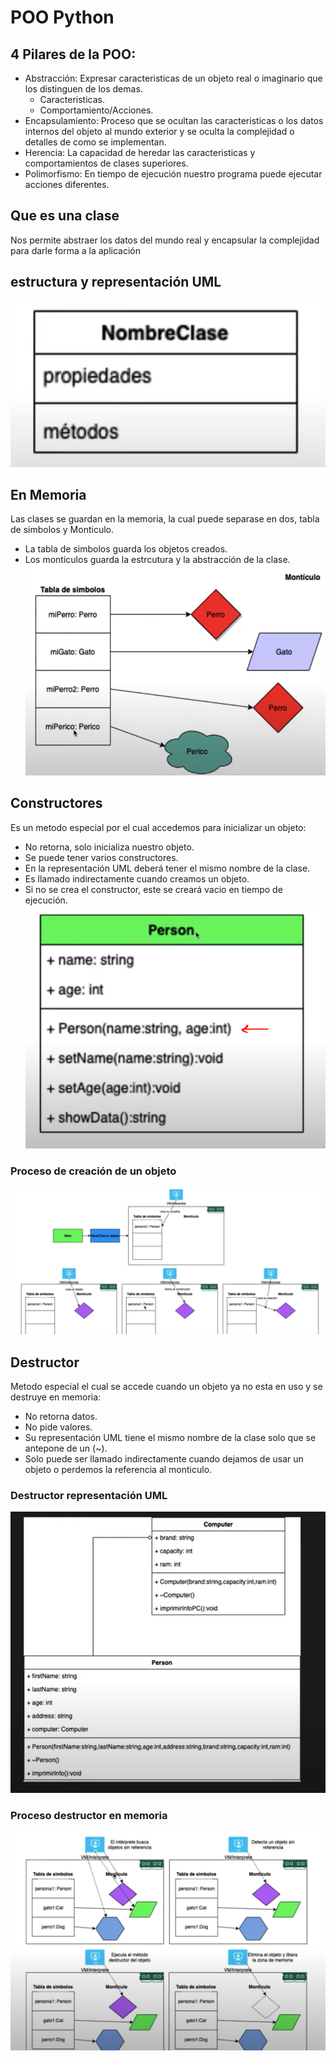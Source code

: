 # POO Python

## 4 Pilares de la POO:
- Abstracción: Expresar caracteristicas de un objeto real o imaginario que los distinguen de los demas. 
    - Caracteristicas.
    - Comportamiento/Acciones.
- Encapsulamiento: Proceso que se ocultan las caracteristicas o los datos internos del objeto al mundo exterior y se oculta la complejidad o detalles de como se implementan.
- Herencia: La capacidad de heredar las caracteristicas y comportamientos de clases superiores.
- Polimorfismo: En tiempo de ejecución nuestro programa puede ejecutar acciones diferentes. 

## Que es una clase
Nos permite abstraer los datos del mundo real y encapsular la complejidad  para darle forma a la aplicación
## estructura y representación UML 
![](/images/representacionUML.PNG)
## En Memoria
Las clases se guardan en la memoria, la cual puede separase en dos, tabla de simbolos y Monticulo.
- La tabla de simbolos guarda los objetos creados.
- Los monticulos guarda la estrcutura y la abstracción de la clase.
![](/images/EnEspacioMemoria.PNG)

## Constructores
Es un metodo especial por el cual accedemos para inicializar un objeto:
- No retorna, solo inicializa nuestro objeto.
- Se puede tener varios constructores.
- En la representación UML deberá tener el mismo nombre de la clase.
- Es llamado indirectamente cuando creamos un objeto.
- Si no se crea el constructor, este se creará vacio en tiempo de ejecución.
![](/images/constructorUML.PNG)

### Proceso de creación de un objeto
![](/images/construccionDeObjeto.PNG)

## Destructor
Metodo especial el cual se accede cuando un objeto ya no esta en uso y se destruye en memoria:
- No retorna datos.
- No pide valores.
- Su representación UML tiene el mismo nombre de la clase solo que se antepone de un (~).
- Solo puede ser llamado indirectamente cuando dejamos de usar un objeto o perdemos la referencia al monticulo.

### Destructor representación UML
![](/images/representacionUMLDestructor.PNG)

### Proceso destructor en memoria
![](/images/destructorDeObjeto.PNG)